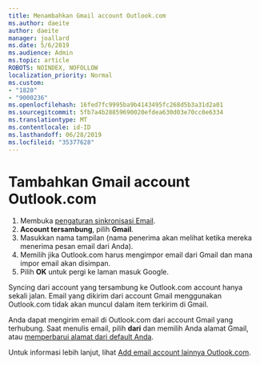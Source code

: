 ```yaml
---
title: Menambahkan Gmail account Outlook.com
ms.author: daeite
author: daeite
manager: joallard
ms.date: 5/6/2019
ms.audience: Admin
ms.topic: article
ROBOTS: NOINDEX, NOFOLLOW
localization_priority: Normal
ms.custom:
- "1820"
- "9000236"
ms.openlocfilehash: 16fed7fc9995ba9b4143495fc268d5b3a31d2a01
ms.sourcegitcommit: 5fb7a4b28859690020efdea630d03e70cc0e6334
ms.translationtype: MT
ms.contentlocale: id-ID
ms.lasthandoff: 06/28/2019
ms.locfileid: "35377628"
---
```

# <a name="add-your-gmail-account-to-outlookcom"></a>Tambahkan Gmail account Outlook.com

1. Membuka [pengaturan sinkronisasi Email](https://go.microsoft.com/fwlink/?linkid=875264).
2. **Account tersambung**, pilih **Gmail**.
3. Masukkan nama tampilan (nama penerima akan melihat ketika mereka menerima pesan email dari Anda).
4. Memilih jika Outlook.com harus mengimpor email dari Gmail dan mana impor email akan disimpan.
5. Pilih **OK** untuk pergi ke laman masuk Google.

Syncing dari account yang tersambung ke Outlook.com account hanya sekali jalan. Email yang dikirim dari account Gmail menggunakan Outlook.com tidak akan muncul dalam item terkirim di Gmail.

Anda dapat mengirim email di Outlook.com dari account Gmail yang terhubung. Saat menulis email, pilih **dari** dan memilih Anda alamat Gmail, atau [memperbarui alamat dari default Anda](https://go.microsoft.com/fwlink/?linkid=875264).

Untuk informasi lebih lanjut, lihat [Add email account lainnya Outlook.com](https://support.office.com/article/c5224df4-5885-4e79-91ba-523aa743f0ba).